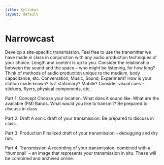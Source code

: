```yaml
---
title: Syllabus
layout: default
---
```


# Narrowcast

Develop a site-specific transmission. Feel free to use the transmitter we have made in class in conjunction with any audio production techniques of your choice. Length and content is up to you. Consider the relationship between the sound and the space – who might be listening, for how long? Think of methods of audio production unique to the medium, body capacitance, etc. Conversation, Music, Sound, Experiment? How is your station made known? Is it stationary? Mobile? Consider visual cues – stickers, flyers, physical components, etc. 

Part 1. Concept
Choose your location. What does it sound like. What are the available (FM) Bands. What would you like to transmit? Be prepared to discuss in class. 

Part 2. Draft
A sonic draft of your transmission. Be prepared to discuss in class. 

Part 3. Production
Finalized draft of your transmission – debugging and dry run.

Part 4. Transmission 
A recording of your transmission, combined with a ‘thumbnail’ – an image that represents your transmission in situ. These will be combined and archived online. 
